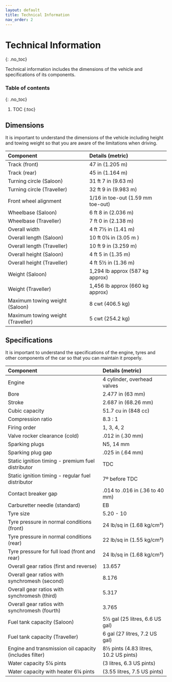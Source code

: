 ```yaml
---
layout: default
title: Technical Information
nav_order: 2
---
```


# Technical Information
{: .no_toc}

Technical information includes the dimensions of the vehicle and specifications of its components.

### Table of contents
{: .no_toc}

1. TOC
{:toc}

## Dimensions <!-- omit in toc -->

It is important to understand the dimensions of the vehicle including height and towing weight so that you are aware of the limitations when driving.

| Component | Details (metric) |
|:----------|:-----------------|
| Track (front) | 47 in (1.205 m) |
| Track (rear) | 45 in (1.164 m) |
| Turning circle (Saloon) | 31 ft 7 in (9.63 m) |
| Turning circle (Traveller) | 32 ft 9 in (9.983 m) |
| Front wheel alignment | 1/16 in toe-out (1.59 mm toe-out) |
| Wheelbase (Saloon) | 6 ft 8 in (2.036 m) |
| Wheelbase (Traveller) | 7 ft 0 in (2.138 m) |
| Overall width | 4 ft 7½ in (1.41 m) |
| Overall length (Saloon) | 10 ft 0¼ in (3.05 m ) |
| Overall length (Traveller) | 10 ft 9 in (3.259 m) |
| Overall height (Saloon) | 4 ft 5 in (1.35 m) |
| Overall height (Traveller) | 4 ft 5½ in (1.36 m) |
| Weight (Saloon) | 1,294 lb approx (587 kg approx) |
| Weight (Traveller) | 1,456 lb approx (660 kg approx) |
| Maximum towing weight (Saloon) | 8 cwt (406.5 kg) |
| Maximum towing weight (Traveller) | 5 cwt (254.2 kg) |

## Specifications

It is important to understand the specifications of the engine, tyres and other components of the car so that you can maintain it properly.

| Component | Details (metric) |
|:----------|:-----------------|
| Engine | 4 cylinder, overhead valves |
| Bore | 2.477 in (63 mm) |
| Stroke | 2.687 in (68.26 mm) |
| Cubic capacity | 51.7 cu in (848 cc) |
| Compression ratio | 8.3 : 1 |
| Firing order | 1, 3, 4, 2 |
| Valve rocker clearance (cold) | .012 in (.30 mm) |
| Sparking plugs | N5, 14 mm |
| Sparking plug gap | .025 in (.64 mm) |
| Static ignition timing - premium fuel distributor | TDC |
| Static ignition timing - regular fuel distributor | 7º before TDC |
| Contact breaker gap | .014 to .016 in (.36 to 40 mm) |
| Carburetter needle (standard) | EB |
| Tyre size | 5.20 - 10 |
| Tyre pressure in normal conditions (front) | 24 lb/sq in (1.68 kg/cm²) |
| Tyre pressure in normal conditions (rear) | 22 lb/sq in (1.55 kg/cm²) |
| Tyre pressure for full load (front and rear) | 24 lb/sq in (1.68 kg/cm²) |
| Overall gear ratios (first and reverse) | 13.657 |
| Overall gear ratios with synchromesh (second) | 8.176 |
| Overall gear ratios with synchromesh (third) | 5.317 |
| Overall gear ratios with synchromesh (fourth) | 3.765 |
| Fuel tank capacity (Saloon) | 5½ gal (25 litres, 6.6 US gal) |
| Fuel tank capacity (Traveller) | 6 gal (27 litres, 7.2 US gal) |
| Engine and transmission oil capacity (includes filter) | 8½ pints (4.83 litres, 10.2 US pints) |
| Water capacity 5¼ pints | (3 litres, 6.3 US pints) |
| Water capacity with heater 6¼ pints | (3.55 litres, 7.5 US pints) |